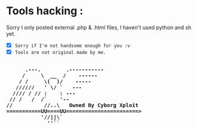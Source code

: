 # Tools hacking :

Sorry I only posted external .php & .html files, I haven't used python and sh yet.
- [x] ```Sorry if I'm not handsome enough for you :v```
- [x] ```Tools are not original made by me.```
<pre><b>
      .---.        .-----------
     /     \  __  /    ------
    / /     \(  )/    -----
   //////   ' \/ `   ---
  //// / // :    : ---
 // /   /  /`    '--
//          //..\   Owned By Cyborg Xploit
===========UU====UU=======================>
           '//||\`
             ''``
</b></pre>


